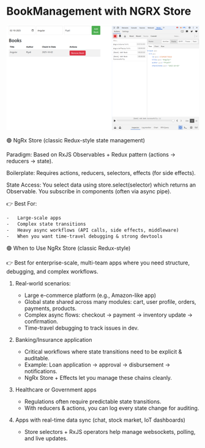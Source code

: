 # BookManagement with NGRX Store

![ngrx](img/1.png)

🟢 NgRx Store (classic Redux-style state management)

Paradigm: Based on RxJS Observables + Redux pattern (actions → reducers → state).

Boilerplate: Requires actions, reducers, selectors, effects (for side effects).

State Access: You select data using store.select(selector) which returns an Observable. You subscribe in components (often via async pipe).

👉 Best For:

    -   Large-scale apps
    -   Complex state transitions
    -   Heavy async workflows (API calls, side effects, middleware)
    -   When you want time-travel debugging & strong devtools

🟢 When to Use NgRx Store (classic Redux-style)

👉 Best for enterprise-scale, multi-team apps where you need structure, debugging, and complex workflows.

1. Real-world scenarios:

    -   Large e-commerce platform (e.g., Amazon-like app)
    -   Global state shared across many modules: cart, user profile, orders, payments, products.
    -   Complex async flows: checkout → payment → inventory update → confirmation.
    -   Time-travel debugging to track issues in dev.

2. Banking/Insurance application

    -   Critical workflows where state transitions need to be explicit & auditable.
    -   Example: Loan application → approval → disbursement → notifications.
    -   NgRx Store + Effects let you manage these chains cleanly.

3. Healthcare or Government apps

    -   Regulations often require predictable state transitions.
    -   With reducers & actions, you can log every state change for auditing.

4. Apps with real-time data sync (chat, stock market, IoT dashboards)

    -   Store selectors + RxJS operators help manage websockets, polling, and live updates.




